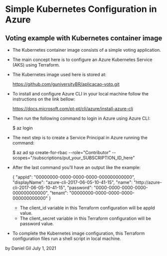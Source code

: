 # Simple Kubernetes Configuration in Azure

## Voting example with Kubernetes container image

- The Kubernetes container image consists of a simple voting application.

- The main concept here is to configure an Azure Kubernetes Service (AKS) using Terraform.

- The Kubernetes image used here is stored at:

    https://github.com/guniversityBR/aplicacao-voto.git

- To install and configure Azure CLI in your local machine follow the instructions on the link bellow:

    https://docs.microsoft.com/pt-pt/cli/azure/install-azure-cli

- Then run the following command to login in Azure using Azure CLI:

    $ az login

- The next step is to create a Service Principal in Azure running the command:

    $ az ad sp create-for-rbac --role="Contributor" --scopes="/subscriptions/put_your_SUBSCRIPTION_ID_here"

- After the last command you'll have an output like the example:

  {
  "appId": "00000000-0000-0000-0000-000000000000",
  "displayName": "azure-cli-2017-06-05-10-41-15",
  "name": "http://azure-cli-2017-06-05-10-41-15",
  "password": "0000-0000-0000-0000-000000000000",
  "tenant": "00000000-0000-0000-0000-000000000000"
  }

    - The client_id variable in this Terraform configuration will be appId value.
    - The client_secret variable in this Terraform configuration will be password value.

- To complete the Kubernetes image configuration, this Terraform configuration files run a shell script in local machine.

by Daniel Gil
July 1, 2021